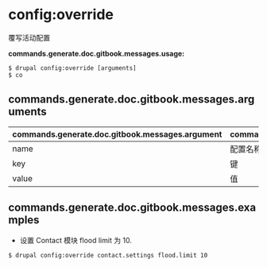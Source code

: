 # config:override
覆写活动配置

**commands.generate.doc.gitbook.messages.usage:**
```
$ drupal config:override [arguments]
$ co  
```

## commands.generate.doc.gitbook.messages.arguments
commands.generate.doc.gitbook.messages.argument | commands.generate.doc.gitbook.messages.details
---------|-------------
name | 配置名称
key | 键
value | 值

## commands.generate.doc.gitbook.messages.examples
* 设置 Contact 模块 flood limit 为 10.
```
$ drupal config:override contact.settings flood.limit 10
```
